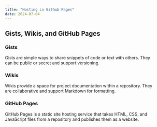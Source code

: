 ```yaml
---
title: "Hosting in Github Pages"
date: 2024-07-04
---
```


## Gists, Wikis, and GitHub Pages
### Gists
Gists are simple ways to share snippets of code or text with others. They can be public or secret and support versioning.

### Wikis
Wikis provide a space for project documentation within a repository. They are collaborative and support Markdown for formatting.

### GitHub Pages
GitHub Pages is a static site hosting service that takes HTML, CSS, and JavaScript files from a repository and publishes them as a website.
